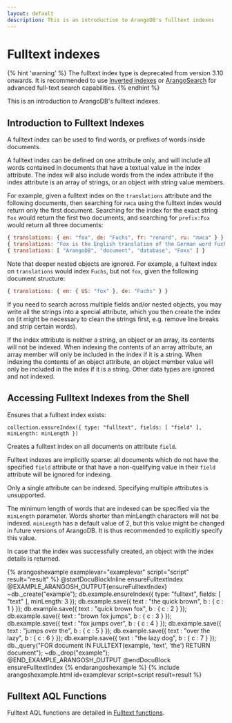 ```yaml
---
layout: default
description: This is an introduction to ArangoDB's fulltext indexes
---
```

Fulltext indexes
================

{% hint 'warning' %}
The fulltext index type is deprecated from version 3.10 onwards.
It is recommended to use [Inverted indexes](indexing-inverted.html) or
[ArangoSearch](arangosearch.html) for advanced full-text search capabilities.
{% endhint %}

This is an introduction to ArangoDB's fulltext indexes.

Introduction to Fulltext Indexes
--------------------------------

A fulltext index can be used to find words, or prefixes of words inside documents.

A fulltext index can be defined on one attribute only, and will include all words contained in
documents that have a textual value in the index attribute. The index
will also include words from the index attribute if the index attribute is an array of
strings, or an object with string value members.

For example, given a fulltext index on the `translations` attribute and the following
documents, then searching for `лиса` using the fulltext index would return only the
first document. Searching for the index for the exact string `Fox` would return the first
two documents, and searching for `prefix:Fox` would return all three documents:

```js
{ translations: { en: "fox", de: "Fuchs", fr: "renard", ru: "лиса" } }
{ translations: "Fox is the English translation of the German word Fuchs" }
{ translations: [ "ArangoDB", "document", "database", "Foxx" ] }
```

Note that deeper nested objects are ignored. For example, a fulltext index on
`translations` would index `Fuchs`, but not `fox`, given the following document
structure:

```js
{ translations: { en: { US: "fox" }, de: "Fuchs" } }
```

If you need to search across multiple fields and/or nested objects, you may write
all the strings into a special attribute, which you then create the index on
(it might be necessary to clean the strings first, e.g. remove line breaks and
strip certain words).

If the index attribute is neither a string, an object or an array, its contents will
not be indexed. When indexing the contents of an array attribute, an array member will
only be included in the index if it is a string. When indexing the contents of an object
attribute, an object member value will only be included in the index if it is a string.
Other data types are ignored and not indexed.


Accessing Fulltext Indexes from the Shell
-----------------------------------------

Ensures that a fulltext index exists:

`collection.ensureIndex({ type: "fulltext", fields: [ "field" ], minLength: minLength })`

Creates a fulltext index on all documents on attribute `field`.

Fulltext indexes are implicitly sparse: all documents which do not have
the specified `field` attribute or that have a non-qualifying value in their
`field` attribute will be ignored for indexing.

Only a single attribute can be indexed. Specifying multiple attributes is
unsupported.

The minimum length of words that are indexed can be specified via the
`minLength` parameter. Words shorter than minLength characters will
not be indexed. `minLength` has a default value of 2, but this value might
be changed in future versions of ArangoDB. It is thus recommended to explicitly
specify this value.

In case that the index was successfully created, an object with the index
details is returned.

{% arangoshexample examplevar="examplevar" script="script" result="result" %}
    @startDocuBlockInline ensureFulltextIndex
    @EXAMPLE_ARANGOSH_OUTPUT{ensureFulltextIndex}
    ~db._create("example");
    db.example.ensureIndex({ type: "fulltext", fields: [ "text" ], minLength: 3 });
    db.example.save({ text : "the quick brown", b : { c : 1 } });
    db.example.save({ text : "quick brown fox", b : { c : 2 } });
    db.example.save({ text : "brown fox jumps", b : { c : 3 } });
    db.example.save({ text : "fox jumps over", b : { c : 4 } });
    db.example.save({ text : "jumps over the", b : { c : 5 } });
    db.example.save({ text : "over the lazy", b : { c : 6 } });
    db.example.save({ text : "the lazy dog", b : { c : 7 } });
    db._query("FOR document IN FULLTEXT(example, 'text', 'the') RETURN document");
    ~db._drop("example");
    @END_EXAMPLE_ARANGOSH_OUTPUT
    @endDocuBlock ensureFulltextIndex
{% endarangoshexample %}
{% include arangoshexample.html id=examplevar script=script result=result %}

Fulltext AQL Functions
----------------------

Fulltext AQL functions are detailed in [Fulltext functions](aql/functions-fulltext.html).
